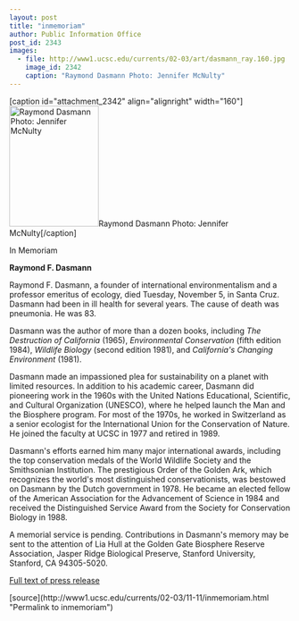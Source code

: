 ```yaml
---
layout: post
title: "inmemoriam"
author: Public Information Office
post_id: 2343
images:
  - file: http://www1.ucsc.edu/currents/02-03/art/dasmann_ray.160.jpg
    image_id: 2342
    caption: "Raymond Dasmann Photo: Jennifer McNulty"
---
```


[caption id="attachment_2342" align="alignright" width="160"]<a href="http://localhost/mysite/wp-content/uploads/2002/11/dasmann_ray.160.jpg"><img class="size-full wp-image-2342" src="http://localhost/mysite/wp-content/uploads/2002/11/dasmann_ray.160.jpg" alt="Raymond Dasmann Photo: Jennifer McNulty" width="160" height="216" /></a>Raymond Dasmann Photo: Jennifer McNulty[/caption]
<p class="pagehead">
  In Memoriam
</p>
<p>
  <b class="sectionhead">Raymond F. Dasmann</b><br>
</p>
<p>
  Raymond F. Dasmann, a founder of international environmentalism and a professor emeritus of ecology, died Tuesday, November 5, in Santa Cruz. Dasmann had been in ill health for several years. The cause of death was pneumonia. He was 83.<br>
</p>
<p>
  Dasmann was the author of more than a dozen books, including <i>The Destruction of California</i> (1965), <i>Environmental Conservation</i> (fifth edition 1984), <i>Wildlife Biology</i> (second edition 1981), and <i>California's Changing Environment</i> (1981).
</p>
<p>
  Dasmann made an impassioned plea for sustainability on a planet with limited resources. In addition to his academic career, Dasmann did pioneering work in the 1960s with the United Nations Educational, Scientific, and Cultural Organization (UNESCO), where he helped launch the Man and the Biosphere program. For most of the 1970s, he worked in Switzerland as a senior ecologist for the International Union for the Conservation of Nature. He joined the faculty at UCSC in 1977 and retired in 1989.
</p>
<p>
  Dasmann's efforts earned him many major international awards, including the top conservation medals of the World Wildlife Society and the Smithsonian Institution. The prestigious Order of the Golden Ark, which recognizes the world's most distinguished conservationists, was bestowed on Dasmann by the Dutch government in 1978. He became an elected fellow of the American Association for the Advancement of Science in 1984 and received the Distinguished Service Award from the Society for Conservation Biology in 1988.
</p>
<p>
  A memorial service is pending. Contributions in Dasmann's memory may be sent to the attention of Lia Hull at the Golden Gate Biosphere Reserve Association, Jasper Ridge Biological Preserve, Stanford University, Stanford, CA 94305-5020.
</p>
<p>
  <a href="http://www.ucsc.edu/news_events/press_releases/text.asp?pid=249">Full text of press release</a>
</p>
<p>

</p>
[source](http://www1.ucsc.edu/currents/02-03/11-11/inmemoriam.html "Permalink to inmemoriam")
